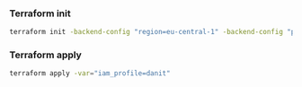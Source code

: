 ### Terraform init
```sh
terraform init -backend-config "region=eu-central-1" -backend-config "profile=danit"
```

### Terraform apply
```sh
terraform apply -var="iam_profile=danit"
```